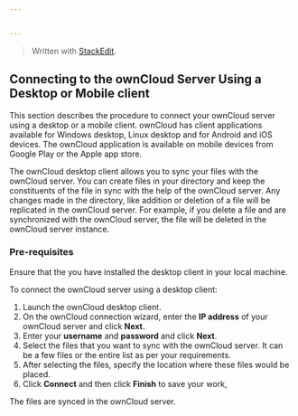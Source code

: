 ```yaml
---


---
```


<blockquote>
<p>Written with <a href="https://stackedit.io/">StackEdit</a>.</p>
</blockquote>
<h2 id="connecting-to-the-owncloud-server-using-a-desktop-or-mobile-client">Connecting to the ownCloud Server Using a Desktop or Mobile client</h2>
<p>This section describes the procedure to connect your ownCloud server using a desktop or a mobile client. ownCloud has client applications available for Windows desktop, Linux desktop and for Android and iOS devices. The ownCloud application is available on mobile devices from Google Play or the Apple app store.</p>
<p>The ownCloud desktop client allows you to sync your files with the ownCloud server. You can create files in your directory and keep the constituents of the file in sync with the help of the ownCloud server. Any changes made in the directory, like addition or deletion of a file will be replicated in the ownCloud server. For example, if you delete a file and are synchronized with the ownCloud server, the file will be deleted in the ownCloud server instance.</p>
<h3 id="pre-requisites">Pre-requisites</h3>
<p>Ensure that the you have installed the desktop client in your local machine.</p>
<p>To connect the ownCloud server using a desktop client:</p>
<ol>
<li>Launch the ownCloud desktop client.</li>
<li>On the ownCloud connection wizard, enter the <strong>IP address</strong> of your ownCloud server and click <strong>Next</strong>.</li>
<li>Enter your <strong>username</strong> and <strong>password</strong> and click <strong>Next</strong>.</li>
<li>Select the files that you want to sync with the ownCloud server. It can be a few files or the entire list as per your requirements.</li>
<li>After selecting the files, specify the location where these files would be placed.</li>
<li>Click <strong>Connect</strong> and then click <strong>Finish</strong> to save your work,</li>
</ol>
<p>The files are synced in the ownCloud server.</p>


